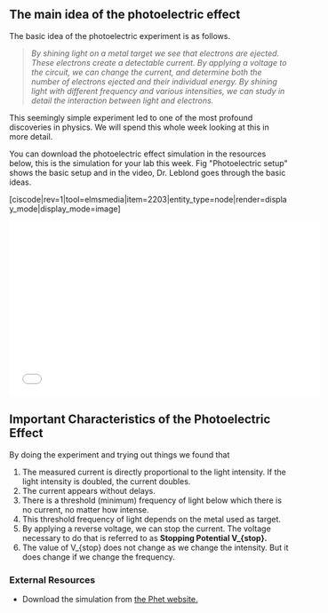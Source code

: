 ## The main idea of the photoelectric effect

The basic idea of the photoelectric experiment is as follows.

> _By shining light on a metal target we see that electrons are ejected. These electrons create a detectable current. By applying a voltage to the circuit, we can change the current, and determine both the number of electrons ejected and their individual energy. By shining light with different frequency and various intensities, we can study in detail the interaction between light and electrons._

This seemingly simple experiment led to one of the most profound discoveries in physics. We will spend this whole week looking at this in more detail.

You can download the photoelectric effect simulation in the resources below, this is the simulation for your lab this week.  Fig "Photoelectric setup" shows the basic setup and in the video, Dr. Leblond goes through the basic ideas. 

[ciscode|rev=1|tool=elmsmedia|item=2203|entity_type=node|render=display_mode|display_mode=image]

<iframe allowfullscreen="" frameborder="0" height="315" src="//www.youtube.com/embed/kjSwoKyJADE?rel=0" width="560"></iframe>

## Important Characteristics of the Photoelectric Effect

By doing the experiment and trying out things we found that

1. The measured current is directly proportional to the light intensity. If the light intensity is doubled, the current doubles.
2. The current appears without delays.
3. There is a threshold (minimum) frequency of light below which there is no current, no matter how intense.
4. This threshold frequency of light depends on the metal used as target.
5. By applying a reverse voltage, we can stop the current. The voltage necessary to do that is referred to as **Stopping Potential <lrn-math>V_{stop}</lrn-math>.**
6. The value of <lrn-math>V_{stop}</lrn-math> does not change as we change the intensity. But it does change if we change the frequency.

### External Resources

- Download the simulation from <a href="https://phet.colorado.edu/en/simulation/photoelectric" target="_blank">the Phet website. </a>